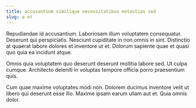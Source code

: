 ```yaml
---
title: accusantium similique necessitatibus molestias sed
slug: a et
---
```


Repudiandae id accusantium. Laboriosam illum voluptatem consequatur. Deserunt qui perspiciatis. Nesciunt cupiditate in non omnis in sint. Distinctio at quaerat labore dolores et inventore ut et. Dolorum sapiente quae et quasi quo quia ea incidunt atque.

Omnis quia voluptatem quo deserunt deserunt mollitia labore sed. Ut culpa cumque. Architecto deleniti in voluptas tempore officia porro praesentium quis.

Cum quae maxime voluptates modi non. Dolorem ducimus inventore velit ut libero qui deserunt esse illo. Maxime ipsam earum ullam aut et. Quia omnis dolor.
